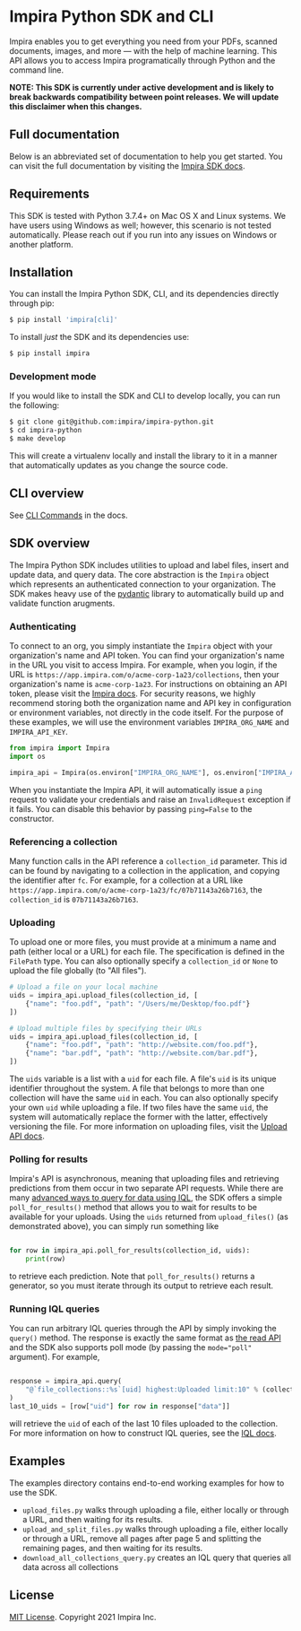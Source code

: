 # Impira Python SDK and CLI

Impira enables you to get everything you need from your PDFs, scanned documents, images, and more — with the help of machine learning. This API allows you to access Impira programatically through Python and the command line.

**NOTE: This SDK is currently under active development and is likely to break backwards compatibility between point releases. We will update this disclaimer when this changes.**

## Full documentation

Below is an abbreviated set of documentation to help you get started. You can visit the full documentation by visiting the [Impira SDK docs](https://impira.github.io/impira-python/index.html).

## Requirements

This SDK is tested with Python 3.7.4+ on Mac OS X and Linux systems. We have users using Windows as well; however, this scenario is not tested automatically. Please reach out if you run into any issues on Windows or another platform.

## Installation

You can install the Impira Python SDK, CLI, and its dependencies directly through pip:

```bash
$ pip install 'impira[cli]'
```

To install _just_ the SDK and its dependencies use:

``` bash
$ pip install impira
```

### Development mode

If you would like to install the SDK and CLI to develop locally, you can run the following:

```bash
$ git clone git@github.com:impira/impira-python.git
$ cd impira-python
$ make develop
```

This will create a virtualenv locally and install the library to it in a manner that automatically updates as you change the source code.

## CLI overview

See [CLI Commands](https://impira.github.io/impira-python/commands.html) in the docs.

## SDK overview

The Impira Python SDK includes utilities to upload and label files, insert and update data, and query data. The core abstraction is the `Impira` object which represents an authenticated connection to your organization. The SDK makes heavy use of the [pydantic](https://pydantic-docs.helpmanual.io/) library to automatically build up and validate function arugments.

### Authenticating

To connect to an org, you simply instantiate the `Impira` object with your organization's name and API token. You can find your organization's name in the URL you visit to access Impira. For example, when you login, if the URL is `https://app.impira.com/o/acme-corp-1a23/collections`, then your organization's name is `acme-corp-1a23`. For instructions on obtaining an API token, please visit the [Impira docs](https://www.impira.com/documentation/impira-read-api#toc-creating-an-api-token). For security reasons, we highly recommend storing both the organization name and API key in configuration or environment variables, not directly in the code itself. For the purpose of these examples, we will use the environment variables `IMPIRA_ORG_NAME` and `IMPIRA_API_KEY`.

```python
from impira import Impira
import os

impira_api = Impira(os.environ["IMPIRA_ORG_NAME"], os.environ["IMPIRA_API_KEY"])
```

When you instantiate the Impira API, it will automatically issue a `ping` request to validate your credentials and raise an `InvalidRequest` exception if it fails. You can disable this behavior by passing `ping=False` to the constructor.

### Referencing a collection

Many function calls in the API reference a `collection_id` parameter. This id can be found by navigating to a collection in the application, and copying the identifier after `fc`. For example, for a collection at a URL like `https://app.impira.com/o/acme-corp-1a23/fc/07b71143a26b7163`, the `collection_id` is `07b71143a26b7163`.

### Uploading

To upload one or more files, you must provide at a minimum a name and path (either local or a URL) for each file. The specification is defined in the `FilePath` type. You can also optionally specify a `collection_id` or `None` to upload the file globally (to "All files").

```python
# Upload a file on your local machine
uids = impira_api.upload_files(collection_id, [
    {"name": "foo.pdf", "path": "/Users/me/Desktop/foo.pdf"}
])

# Upload multiple files by specifying their URLs
uids = impira_api.upload_files(collection_id, [
    {"name": "foo.pdf", "path": "http://website.com/foo.pdf"},
    {"name": "bar.pdf", "path": "http://website.com/bar.pdf"},
])
```

The `uids` variable is a list with a `uid` for each file. A file's `uid` is its unique identifier throughout the system. A file that belongs to more than one collection will have the same `uid` in each. You can also optionally specify your own `uid` while uploading a file. If two files have the same `uid`, the system will automatically replace the former with the latter, effectively versioning the file. For more information on uploading files, visit the [Upload API docs](https://www.impira.com/documentation/impira-write-api).

### Polling for results

Impira's API is asynchronous, meaning that uploading files and retrieving predictions from them occur in two separate API requests. While there are many [advanced ways to query for data using IQL](https://www.impira.com/documentation/iql-for-advanced-queries), the SDK offers a simple `poll_for_results()` method that allows you to wait for results to be available for your uploads. Using the `uids` returned from `upload_files()` (as demonstrated above), you can simply run something like

```python

for row in impira_api.poll_for_results(collection_id, uids):
    print(row)
```

to retrieve each prediction. Note that `poll_for_results()` returns a generator, so you must iterate through its output to retrieve each result.

### Running IQL queries

You can run arbitrary IQL queries through the API by simply invoking the `query()` method. The response is exactly the same format as [the read API](https://www.impira.com/documentation/impira-read-api) and the SDK also supports poll mode (by passing the `mode="poll"` argument). For example,

```python

response = impira_api.query(
    "@`file_collections::%s`[uid] highest:Uploaded limit:10" % (collection_id)
)
last_10_uids = [row["uid"] for row in response["data"]]
```

will retrieve the `uid` of each of the last 10 files uploaded to the collection. For more information on how to construct IQL queries, see the [IQL docs](https://www.impira.com/documentation/iql-for-advanced-queries).

## Examples

The examples directory contains end-to-end working examples for how to use the SDK.
* `upload_files.py` walks through uploading a file, either locally or through a URL, and then waiting for its results.
* `upload_and_split_files.py` walks through uploading a file, either locally or through a URL, remove all pages after page 5 and splitting the remaining pages, and then waiting for its results.
* `download_all_collections_query.py` creates an IQL query that queries all data across all collections

## License

[MIT License](LICENSE). Copyright 2021 Impira Inc.
